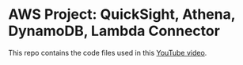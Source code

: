 # AWS Project: QuickSight, Athena, DynamoDB, Lambda Connector

This repo contains the code files used in this [YouTube video](https://youtu.be/d1ZsTwR7cB8).
